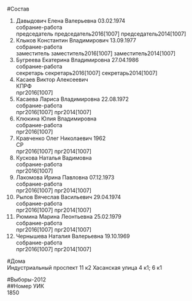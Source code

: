 #Состав  
1. Давыдович Елена Валерьевна 03.02.1974  
    собрание-работа  
    председатель председатель2016[1007] председатель2014[1007]  
2. Клыков Константин Владимирович 13.09.1977  
    собрание-работа  
    заместитель заместитель2016[1007] заместитель2014[1007]  
3. Бугреева Екатерина Владимировна 27.04.1986  
    собрание-работа  
    секретарь секретарь2016[1007] секретарь2014[1007]  
4. Касаев Виктор Алексеевич  
    КПРФ  
    прг2016[1007]  
5. Касаева Лариса Владимировна 22.08.1972  
    собрание-работа  
    прг2016[1007] прг2014[1007]  
6. Клюкина Юлия Владимировна  
    собрание-работа  
    прг2016[1007]  
7. Кравченко Олег Николаевич 1962  
    СР  
    прг2016[1007] прг2014[1007]  
8. Кускова Наталья Вадимовна  
    собрание-работа  
    прг2016[1007]  
9. Лакомова Ирина Павловна 07.12.1973  
    собрание-работа  
    прг2016[1007] прг2014[1007]  
10. Рылов Вячеслав Васильевич 29.04.1974  
    собрание-работа  
    прг2016[1007] прг2014[1007]  
11. Рюмина Марина Леонтьевна 25.02.1979  
    собрание-работа  
    прг2016[1007] прг2014[1007]  
12. Чернышева Наталия Валерьевна 19.10.1969  
    собрание-работа  
    прг2016[1007] прг2014[1007]  
  
#Дома  
Индустриальный проспект 11 к2 Хасанская улица 4 к1; 6 к1  
  
#Выборы-2012  
##Номер УИК  
1850  
